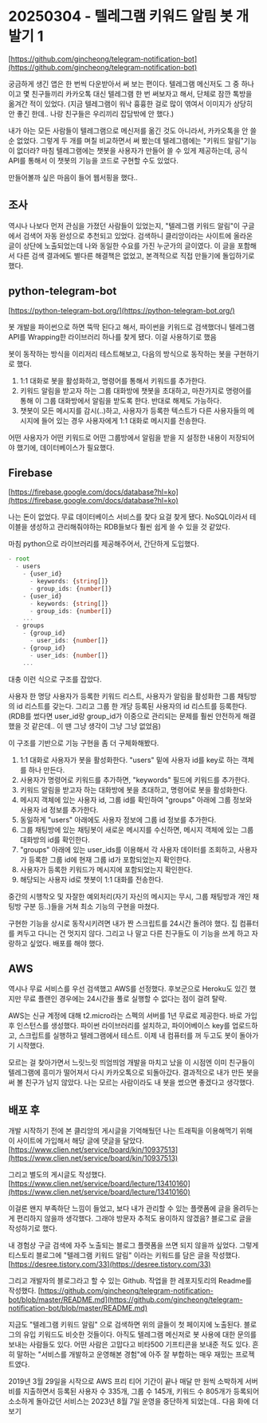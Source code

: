 # 20250304 - 텔레그램 키워드 알림 봇 개발기 1

[https://github.com/gincheong/telegram-notification-bot](https://github.com/gincheong/telegram-notification-bot)

궁금하게 생긴 앱은 한 번씩 다운받아서 써 보는 편이다.
텔레그램 메신저도 그 중 하나이고
몇 친구들끼리 카카오톡 대신 텔레그램 한 번 써보자고 해서, 단체로 잠깐 톡방을 옮겨간 적이 있었다.
(지금 텔레그램이 워낙 흉흉한 걸로 많이 엮여서 이미지가 상당히 안 좋긴 한데.. 나랑 친구들은 우리끼리 잡담밖에 안 했다.)

내가 아는 모든 사람들이 텔레그램으로 메신저를 옮긴 것도 아니라서, 카카오톡을 안 쓸 순 없었다.
그렇게 두 개를 며칠 비교하면서 써 봤는데 텔레그램에는 "키워드 알림"기능이 없더라?
마침 텔레그램에는 챗봇을 사용자가 만들어 쓸 수 있게 제공하는데, 공식 API를 통해서 이 챗봇의 기능을 코드로 구현할 수도 있었다.

만들어볼까 싶은 마음이 들어 웹서핑을 했다..

## 조사

역시나 나보다 먼저 관심을 가졌던 사람들이 있었는지, "텔레그램 키워드 알림"이 구글에서 검색어 자동 완성으로 추천되고 있었다.
검색하니 클리앙이라는 사이트에 올라온 글이 상단에 노출되었는데 나와 동일한 수요를 가진 누군가의 글이였다.
이 글을 포함해서 다른 검색 결과에도 별다른 해결책은 없었고, 본격적으로 직접 만들기에 돌입하기로 했다.

## python-telegram-bot

[https://python-telegram-bot.org/](https://python-telegram-bot.org/)

봇 개발을 파이썬으로 하면 뚝딱 된다고 해서, 파이썬을 키워드로 검색했더니
텔레그램 API를 Wrapping한 라이브러리 하나를 찾게 됐다. 이걸 사용하기로 했음

봇이 동작하는 방식을 이리저리 테스트해보고, 다음의 방식으로 동작하는 봇을 구현하기로 했다.

1. 1:1 대화로 봇을 활성화하고, 명령어를 통해서 키워드를 추가한다.
2. 키워드 알림을 받고자 하는 그룹 대화방에 챗봇을 초대하고, 마찬가지로 명령어를 통해 이 그룹 대화방에서 알림을 받도록 한다. 반대로 해제도 가능하다.
3. 챗봇이 모든 메시지를 감시(..)하고, 사용자가 등록한 텍스트가 다른 사용자들의 메시지에 들어 있는 경우 사용자에게 1:1 대화로 메시지를 전송한다.

어떤 사용자가 어떤 키워드로 어떤 그룹방에서 알림을 받을 지 설정한 내용이 저장되어야 했기에, 데이터베이스가 필요했다.

## Firebase

[https://firebase.google.com/docs/database?hl=ko](https://firebase.google.com/docs/database?hl=ko)

나는 돈이 없었다. 무료 데이터베이스 서비스를 찾다 요걸 찾게 됐다.
NoSQL이라서 테이블을 생성하고 관리해줘야하는 RDB들보다 훨씬 쉽게 쓸 수 있을 것 같았다.

마침 python으로 라이브러리를 제공해주어서, 간단하게 도입했다.

```ts
- root
  - users
    - {user_id}
      - keywords: {string[]}
      - group_ids: {number[]}
    - {user_id}
      - keywords: {string[]}
      - group_ids: {number[]}
    ...
  - groups
    - {group_id}
      - user_ids: {number[]}
    - {group_id}
      - user_ids: {number[]}
    ...
```

대충 이런 식으로 구조를 잡았다.

사용자 한 명당 사용자가 등록한 키워드 리스트, 사용자가 알림을 활성화한 그룹 채팅방의 id 리스트를 갖는다.
그리고 그룹 한 개당 등록된 사용자의 id 리스트를 등록한다.
(RDB를 썼다면 user_id랑 group_id가 이중으로 관리되는 문제를 훨씬 안전하게 해결했을 것 같은데.. 이 땐 그냥 생각이 그냥 그냥 없었음)

이 구조를 기반으로 기능 구현을 좀 더 구체화해봤다.

1. 1:1 대화로 사용자가 봇을 활성화한다. "users" 밑에 사용자 id를 key로 하는 객체를 하나 만든다.
2. 사용자가 명령어로 키워드를 추가하면, "keywords" 필드에 키워드를 추가한다.
3. 키워드 알림을 받고자 하는 대화방에 봇을 초대하고, 명령어로 봇을 활성화한다.
4. 메시지 객체에 있는 사용자 id, 그룹 id를 확인하여 "groups" 아래에 그룹 정보와 사용자 id 정보를 추가한다.
5. 동일하게 "users" 아래에도 사용자 정보에 그룹 id 정보를 추가한다.
6. 그룹 채팅방에 있는 채팅봇이 새로운 메시지를 수신하면, 메시지 객체에 있는 그룹 대화방의 id를 확인한다.
7. "groups" 아래에 있는 user_ids를 이용해서 각 사용자 데이터를 조회하고, 사용자가 등록한 그룹 id에 현재 그룹 id가 포함되었는지 확인한다.
8. 사용자가 등록한 키워드가 메시지에 포함되었는지 확인한다.
9. 해당되는 사용자 id로 챗봇이 1:1 대화를 전송한다.

중간의 시행착오 및 자잘한 예외처리(자기 자신의 메시지는 무시, 그룹 채팅방과 개인 채팅방 구분 등..)들을 거쳐 최소 기능의 구현을 마쳤다.

구현한 기능을 상시로 동작시키려면 내가 짠 스크립트를 24시간 돌려야 했다. 집 컴퓨터를 켜두고 다니는 건 멋지지 않다.
그리고 나 말고 다른 친구들도 이 기능을 쓰게 하고 자랑하고 싶었다. 배포를 해야 했다.

## AWS

역시나 무료 서비스를 우선 검색했고 AWS를 선정했다. 후보군으로 Heroku도 있긴 했지만 무료 플랜인 경우에는 24시간을 풀로 실행할 수 없다는 점이 걸려 탈락.

AWS는 신규 계정에 대해 t2.micro라는 스펙의 서버를 1년 무료로 제공한다. 바로 가입 후 인스턴스를 생성했다.
파이썬 라이브러리를 설치하고, 파이어베이스 key를 업로드하고, 스크립트를 실행하고 텔레그램에서 테스트.
이제 내 컴퓨터를 꺼 두고도 봇이 돌아가기 시작했다.

모르는 걸 찾아가면서 느릿느릿 띄엄띄엄 개발을 마치고 났을 이 시점엔 이미 친구들이 텔레그램에 흥미가 떨어져서 다시 카카오톡으로 되돌아갔다.
결과적으로 내가 만든 봇을 써 볼 친구가 남지 않았다. 나는 모르는 사람이라도 내 봇을 썼으면 좋겠다고 생각했다.

## 배포 후

개발 시작하기 전에 본 클리앙의 게시글을 기억해뒀던 나는 트래픽을 이용해먹기 위해 이 사이트에 가입해서 해당 글에 댓글을 달았다. [https://www.clien.net/service/board/kin/10937513](https://www.clien.net/service/board/kin/10937513)

그리고 별도의 게시글도 작성했다. [https://www.clien.net/service/board/lecture/13410160](https://www.clien.net/service/board/lecture/13410160)

이걸론 왠지 부족하단 느낌이 들었고, 보다 내가 관리할 수 있는 플랫폼에 글을 올려두는 게 편리하지 않을까 생각했다.
그래야 방문자 추적도 용이하지 않겠음? 블로그로 글을 작성하기로 했다.

내 경험상 구글 검색에 자주 노출되는 블로그 플랫폼을 쓰면 되지 않을까 싶었다. 그렇게 티스토리 블로그에 "텔레그램 키워드 알림" 이라는 키워드를 담은 글을 작성했다. [https://desree.tistory.com/33](https://desree.tistory.com/33)

그리고 개발자의 블로그라고 할 수 있는 Github.
작업을 한 레포지토리의 Readme를 작성했다. [https://github.com/gincheong/telegram-notification-bot/blob/master/README.md](https://github.com/gincheong/telegram-notification-bot/blob/master/README.md)

지금도 "텔레그램 키워드 알림" 으로 검색하면 위의 글들이 첫 페이지에 노출된다. 블로그의 유입 키워드도 비슷한 것들이다.
아직도 텔레그램 메신저로 봇 사용에 대한 문의를 보내는 사람들도 있다.
어떤 사람은 고맙다고 비타500 기프티콘을 보내준 적도 있다.
흔히 말하는 "서비스를 개발하고 운영해본 경험"에 아주 잘 부합하는 매우 재밌는 프로젝트였다.

2019년 3월 29일을 시작으로
AWS 프리 티어 기간이 끝나 매달 만 원씩 소박하게 서버비를 지출하면서
등록된 사용자 수 335개, 그룹 수 145개, 키워드 수 805개가 등록되어
소소하게 돌아갔던 서비스는 2023년 8월 7일 운영을 중단하게 되었는데.. 다음 화에 더보기
